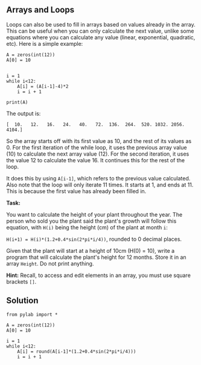 ## Arrays and Loops

Loops can also be used to fill in arrays based on values already in the array. This can be useful when you can only calculate the next value, unlike some equations where you can calculate any value (linear, exponential, quadratic, etc). Here is a simple example:


```
A = zeros(int(12))
A[0] = 10


i = 1
while i<12:
    A[i] = (A[i-1]-4)*2
    i = i + 1

print(A)
```
The output is:

```
[  10.   12.   16.   24.   40.   72.  136.  264.  520. 1032. 2056. 4104.]

```

So the array starts off with its first value as 10, and the rest of its values as 0. For the first iteration of the while loop, it uses the previous array value (10) to calculate the next array value (12). For the second iteration, it uses the value 12 to calculate the value 16. It continues this for the rest of the loop. 

It does this by using `A[i-1]`, which refers to the previous value calculated. Also note that the loop will only iterate 11 times. It starts at 1, and ends at 11. This is because the first value has already been filled in. 

**Task:**

You want to calculate the height of your plant throughout the year. The person who sold you the plant said the plant's growth will follow this equation, with `H(i)` being the height (cm) of the plant at month `i`:

`H(i+1) = H(i)*(1.2+0.4*sin(2*pi*i/4))`, rounded to 0 decimal places. 

Given that the plant will start at a height of 10cm (H(0) = 10), write a program that will calculate the plant's height for 12 months. Store it in an array `Height`. Do not print anything.

**Hint:** Recall, to access and edit elements in an array, you must use square brackets `[]`.

## Solution

```
from pylab import *

A = zeros(int(12))
A[0] = 10

i = 1
while i<12:
    A[i] = round(A[i-1]*(1.2+0.4*sin(2*pi*i/4)))
    i = i + 1
```


